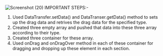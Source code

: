 ![Screenshot (20)](https://user-images.githubusercontent.com/76279317/110244580-61049400-7f85-11eb-8cfe-fd9d8cc7fef2.png)
IMPORTANT STEPS:-
1. Used DataTransfer.setData() and DataTranser.getData() method to sets up the drag data and retrives the drag data for the specified type.
2. Created three empty array and pushed that data into these three array according to their type.
3. Created three container for these array.
4. Used onDrag and onDragOver method in each of these container for dragging and dropping up these element in each section.  
